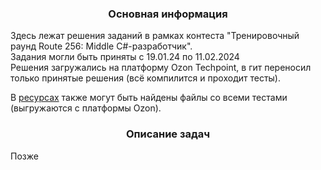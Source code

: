 <h3 align="center">Основная информация</h3>

Здесь лежат решения заданий в рамках контеста "Тренировочный раунд Route 256: Middle С#-разработчик".<br/>
Задания могли быть приняты с 19.01.24 по 11.02.2024<br/>
Решения загружались на платформу Ozon Techpoint, в гит переносил только принятые решения (всё компилится и проходит тесты).<br/>

В <a href="https://github.com/Deeps358/OzonTests/tree/master/OzonTests/Resources" target="_blank">ресурсах</a> также могут быть найдены файлы со всеми тестами (выгружаются с платформы Ozon).

<h3 align="center">Описание задач</h3>
Позже
